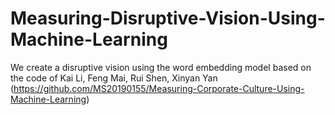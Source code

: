 # Measuring-Disruptive-Vision-Using-Machine-Learning
We create a disruptive vision using the word embedding model based on the code of Kai Li, Feng Mai, Rui Shen, Xinyan Yan (https://github.com/MS20190155/Measuring-Corporate-Culture-Using-Machine-Learning)
